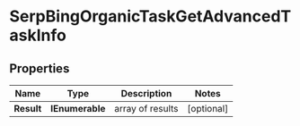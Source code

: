 # SerpBingOrganicTaskGetAdvancedTaskInfo


## Properties

| Name | Type | Description | Notes |
|------------ | ------------- | ------------- | -------------|
**Result** | **IEnumerable<SerpBingOrganicTaskGetAdvancedResultInfo>** | array of results |[optional]|